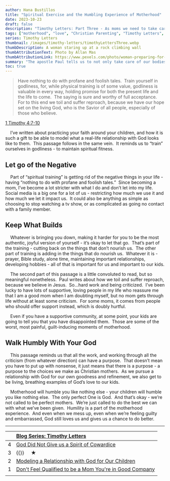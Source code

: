 ```yaml
---
author: Hana Bustillos
title: "Spiritual Exercise and the Humbling Experience of Motherhood"
date: 2023-10-23
draft: false
description: "Timothy Letters: Part Three - As moms we need to take care of both our physical AND spiritual fitness."
tags: ["motherhood", "love", "Christian Parenting", "Timothy Letters", "spiritual fitness", "example for my kids"]
series: Timothy Letters
thumbnail: /images/timothy-letters/timothyLettersThree.webp
thumbDescription: A woman staring up at a rock climbing wall
thumbAttributionText: Photo by Allan Mas
thumbAttributionLink: https://www.pexels.com/photo/woman-preparing-for-climbing-high-on-wall-5383501/
summary: "The apostle Paul tells us to not only take care of our bodies, but also work on our spiritual fitness. He advises us to avoid negative influences and pursue godliness, which is valuable for both this life and the next. He also warns us that our journey will not be smooth sailing, and we have to face it with faith and hope in God, who is our Savior."
toc: true
---
```



> Have nothing to do with profane and foolish tales.  Train yourself in godliness, for, while physical training is of some value, godliness is valuable in every way, holding promise for both the present life and the life to come.  The saying is sure and worthy of full acceptance.  For to this end we toil and suffer reproach, because we have our hope set on the living God, who is the Savior of all people, especially of those who believe.

[1 Timothy 4:7-10][verse]

&nbsp; &nbsp; I’ve written about practicing your faith around your children, and how it is such a gift to be able to model what a real-life relationship with God looks like to them.  This passage follows in the same vein.  It reminds us to “train” ourselves in godliness - to maintain spiritual fitness.

## Let go of the Negative

&nbsp; &nbsp; Part of “spiritual training” is getting rid of the negative things in your life - having “nothing to do with profane and foolish tales.”  Since becoming a mom, I’ve become a lot stricter with what I do and don’t let into my life.  Social media is a big one for a lot of us - restricting how much we use it and how much we let it impact us.  It could also be anything as simple as choosing to stop watching a tv show, or as complicated as going no contact with a family member.

## Keep What Builds

&nbsp; &nbsp; Whatever is bringing you down, making it harder for you to be the most authentic, joyful version of yourself - it’s okay to let that go.  That’s part of the training - cutting back on the things that don’t nourish us.  The other part of training is adding in the things that do nourish us.  Whatever it is - prayer, Bible study, alone time, maintaining important relationships, developing hobbies - all of that is important for us and important to our kids.

&nbsp; &nbsp; The second part of this passage is a little convoluted to read, but so meaningful nonetheless.  Paul writes about how we toil and suffer reproach, because we believe in Jesus.  So…hard work and being criticized.  I’ve been lucky to have lots of supportive, loving people in my life who reassure me that I am a good mom when I am doubting myself, but no mom gets through life without at least some criticism.  For some moms, it comes from people who should offer support instead, which is doubly hurtful.

&nbsp; &nbsp; Even if you have a supportive community, at some point, your kids are going to tell you that you have disappointed them.  Those are some of the worst, most painful, guilt-inducing moments of motherhood.

## Walk Humbly With Your God

&nbsp; &nbsp; This passage reminds us that all the work, and working through all the criticism (from whatever direction) can have a purpose.  That doesn’t mean you have to put up with nonsense, it just means that there is a purpose - a purpose to the choices we make as Christian mothers.  As we pursue a relationship with God for our own goodness and refinement, we also get to be living, breathing examples of God’s love to our kids.

&nbsp; &nbsp; Motherhood will humble you like nothing else - your children will humble you like nothing else.  The only perfect One is God.  And that’s okay - we’re not called to be perfect mothers.  We’re just called to do the best we can with what we’ve been given.  Humility is a part of the motherhood experience.  And even when we mess up, even when we’re feeling guilty and embarrassed, God still loves us and gives us a chance to do better.

---

|    | [Blog Series: Timothy Letters][series]          |
|:-- |:------------------------------------------------------------------ |
| 4  | [God Did Not Give us a Spirit of Cowardice][timL4]         |
| 3  |  {{<param title>}}  &nbsp; &nbsp; ★                               |
| 2  | [Modeling a Relationship with God for Our Children][timL2]         |
| 1  | [Don\'t Feel Qualified to be a Mom You\'re in Good Company][timL1] |
|    |                                                                    |

[verse]: https://www.biblegateway.com/passage/?search=1%20Timothy%204%3A7-10&version=NRSVA
[series]: /tags/timothy-letters/
[TIML4]: /blog/timothy-letters-four/
[TIML2]: /blog/timothy-letters-two/
[TIML1]: /blog/timothy-letters-one/
